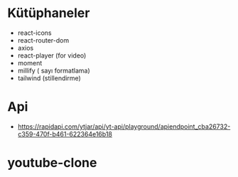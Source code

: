 # Kütüphaneler

- react-icons
- react-router-dom
- axios
- react-player (for video)
- moment
- millify ( sayı formatlama)
- tailwind (stillendirme)

# Api

- https://rapidapi.com/ytjar/api/yt-api/playground/apiendpoint_cba26732-c359-470f-b461-622364e16b18
# youtube-clone
